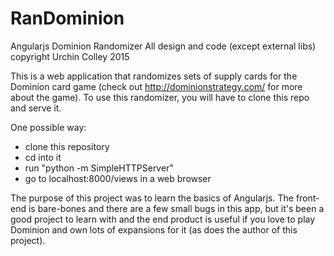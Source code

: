 # RanDominion
Angularjs Dominion Randomizer
All design and code (except external libs) copyright Urchin Colley 2015

This is a web application that randomizes sets of supply cards for the Dominion
card game (check out http://dominionstrategy.com/ for more about the game). To use
this randomizer, you will have to clone this repo and serve it.

One possible way:
- clone this repository
- cd into it
- run "python -m SimpleHTTPServer"
- go to localhost:8000/views in a web browser

The purpose of this project was to learn the basics of Angularjs.  The front-end is
bare-bones and there are a few small bugs in this app, but it's been a good project
to learn with and the end product is useful if you love to play Dominion and own
lots of expansions for it (as does the author of this project).
